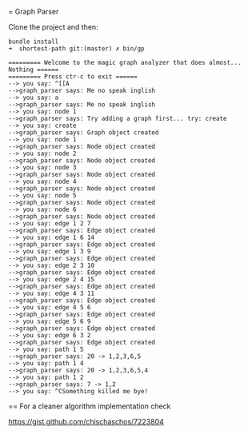 = Graph Parser

Clone the project and then:

    bundle install
    ➜  shortest-path git:(master) ✗ bin/gp

    ========= Welcome to the magic graph analyzer that does almost... Nothing ======
    ========= Press ctr-c to exit ======
    --> you say: ^[[A
    -->graph_parser says: Me no speak inglish
    --> you say: a
    -->graph_parser says: Me no speak inglish
    --> you say: node 1
    -->graph_parser says: Try adding a graph first... try: create
    --> you say: create
    -->graph_parser says: Graph object created
    --> you say: node 1
    -->graph_parser says: Node object created
    --> you say: node 2
    -->graph_parser says: Node object created
    --> you say: node 3
    -->graph_parser says: Node object created
    --> you say: node 4
    -->graph_parser says: Node object created
    --> you say: node 5
    -->graph_parser says: Node object created
    --> you say: node 6
    -->graph_parser says: Node object created
    --> you say: edge 1 2 7
    -->graph_parser says: Edge object created
    --> you say: edge 1 6 14
    -->graph_parser says: Edge object created
    --> you say: edge 1 3 9
    -->graph_parser says: Edge object created
    --> you say: edge 2 3 10
    -->graph_parser says: Edge object created
    --> you say: edge 2 4 15
    -->graph_parser says: Edge object created
    --> you say: edge 4 3 11
    -->graph_parser says: Edge object created
    --> you say: edge 4 5 6
    -->graph_parser says: Edge object created
    --> you say: edge 5 6 9
    -->graph_parser says: Edge object created
    --> you say: edge 6 3 2
    -->graph_parser says: Edge object created
    --> you say: path 1 5
    -->graph_parser says: 20 -> 1,2,3,6,5
    --> you say: path 1 4
    -->graph_parser says: 20 -> 1,2,3,6,5,4
    --> you say: path 1 2
    -->graph_parser says: 7 -> 1,2
    --> you say: ^CSomething killed me bye!

== For a cleaner algorithm implementation check

https://gist.github.com/chischaschos/7223804


